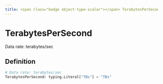 ```yaml
---
title: <span class="badge object-type-scalar"></span> TerabytesPerSecond
---
```

# <span class="badge object-type-scalar"></span> TerabytesPerSecond

Data rate: terabytes/sec

## Definition

```python
# Data rate: terabytes/sec
TerabytesPerSecond: typing.Literal["TBs"] = "TBs"
```
